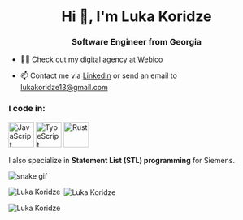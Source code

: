 <h1 align="center">Hi 👋, I'm Luka Koridze</h1>
<h3 align="center">Software Engineer from Georgia</h3>

- 👨‍💻 Check out my digital agency at [Webico](https://www.webico.ge/en)

- 📫 Contact me via [LinkedIn](https://www.linkedin.com/in/lukakoridze/) or send an email to <a href="mailto:lukakoridze13@gmail.com" target="_blank">lukakoridze13@gmail.com</a>

<h3 align="left">I code in:</h3>
<p align="left"> 
<image width="50" src="https://upload.wikimedia.org/wikipedia/commons/thumb/9/99/Unofficial_JavaScript_logo_2.svg/1200px-Unofficial_JavaScript_logo_2.svg.png" alt="JavaScript" />
<image width="50" src="https://upload.wikimedia.org/wikipedia/commons/thumb/4/4c/Typescript_logo_2020.svg/640px-Typescript_logo_2020.svg.png" alt="TypeScript" />   
<image width="50" src="https://encrypted-tbn0.gstatic.com/images?q=tbn:ANd9GcQsAo2CD-hFWMUayHGSZY-Q10FXl8z2JMyL9A&s" alt="Rust" />
<p>I also specialize in <strong>Statement List (STL) programming</strong> for Siemens.</p>
    
![snake gif](https://github.com/LukaKoridze13/LukaKoridze13/blob/output/github-contribution-grid-snake.gif)

<p><img align="left" src="https://github-readme-stats.vercel.app/api/top-langs?username=LukaKoridze13&show_icons=true&theme=dark&text_color=FFFFFF&locale=en&layout=compact" alt="Luka Koridze" /></p>

<p>&nbsp;<img align="center" src="https://github-readme-stats.vercel.app/api?username=LukaKoridze13&show_icons=true&theme=dark&text_color=FFFFFF&locale=en" alt="Luka Koridze" /></p>

<p><img align="center" src="https://github-readme-streak-stats.herokuapp.com/?user=LukaKoridze13&" alt="Luka Koridze" /></p>

